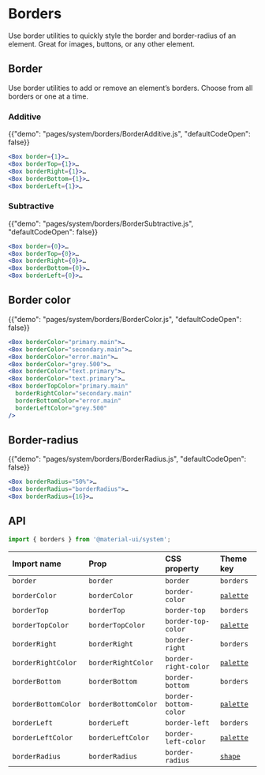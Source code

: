 # Borders

<p class="description">Use border utilities to quickly style the border and border-radius of an element. Great for images, buttons, or any other element.</p>

## Border

Use border utilities to add or remove an element’s borders. Choose from all borders or one at a time.

### Additive

{{"demo": "pages/system/borders/BorderAdditive.js", "defaultCodeOpen": false}}

```jsx
<Box border={1}>…
<Box borderTop={1}>…
<Box borderRight={1}>…
<Box borderBottom={1}>…
<Box borderLeft={1}>…
```

### Subtractive

{{"demo": "pages/system/borders/BorderSubtractive.js", "defaultCodeOpen": false}}

```jsx
<Box border={0}>…
<Box borderTop={0}>…
<Box borderRight={0}>…
<Box borderBottom={0}>…
<Box borderLeft={0}>…
```

## Border color

{{"demo": "pages/system/borders/BorderColor.js", "defaultCodeOpen": false}}

```jsx
<Box borderColor="primary.main">…
<Box borderColor="secondary.main">…
<Box borderColor="error.main">…
<Box borderColor="grey.500">…
<Box borderColor="text.primary">…
<Box borderColor="text.primary">…
<Box borderTopColor="primary.main" 
  borderRightColor="secondary.main" 
  borderBottomColor="error.main"
  borderLeftColor="grey.500"
/>
```

## Border-radius

{{"demo": "pages/system/borders/BorderRadius.js", "defaultCodeOpen": false}}

```jsx
<Box borderRadius="50%">…
<Box borderRadius="borderRadius">…
<Box borderRadius={16}>…
```

## API

```js
import { borders } from '@material-ui/system';
```

| Import name | Prop | CSS property | Theme key |
|:------------|:-----|:-------------|:----------|
| `border` | `border` | `border` | `borders` |
| `borderColor` | `borderColor` | `border-color` | [`palette`](/customization/default-theme/?expend-path=$.palette) |
| `borderTop` | `borderTop` | `border-top` | `borders` |
| `borderTopColor` | `borderTopColor` | `border-top-color` | [`palette`](/customization/default-theme/?expend-path=$.palette) |
| `borderRight` | `borderRight` | `border-right` | `borders` |
| `borderRightColor` | `borderRightColor` | `border-right-color` | [`palette`](/customization/default-theme/?expend-path=$.palette) |
| `borderBottom` | `borderBottom` | `border-bottom` | `borders` |
| `borderBottomColor` | `borderBottomColor` | `border-bottom-color` | [`palette`](/customization/default-theme/?expend-path=$.palette) |
| `borderLeft` | `borderLeft` | `border-left` | `borders` |
| `borderLeftColor` | `borderLeftColor` | `border-left-color` | [`palette`](/customization/default-theme/?expend-path=$.palette) |
| `borderRadius` | `borderRadius` | `border-radius` | [`shape`](/customization/default-theme/?expend-path=$.shape) |
